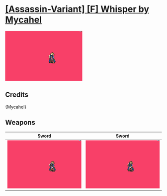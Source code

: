 # [\[Assassin-Variant\] \[F\] Whisper by Mycahel](./)
 

<img src="./1.%20Sword%20(Knife%20Crit)/Sword_000.png" alt="[Assassin-Variant] [F] Whisper by Mycahel standing" />

## Credits

{Mycahel}

## Weapons
 

|Sword |Sword |
|  :---: | :---: |
| <img alt="Sword animation" src="./1.%20Sword%20(Knife%20Crit)/Sword.gif" /> | <img alt="Sword animation" src="./1.%20Sword%20(Magic%20Crit)/Sword.gif" /> |
